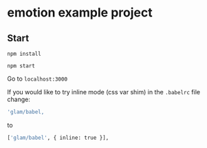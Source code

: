 # emotion example project

## Start

`npm install`

`npm start`

Go to `localhost:3000`

If you would like to try inline mode (css var shim) in the `.babelrc` file change:

```bash
'glam/babel,
```

to

```bash
['glam/babel', { inline: true }],
```
